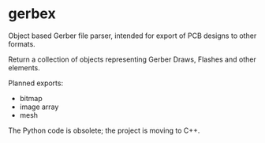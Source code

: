 # gerbex
Object based Gerber file parser, intended for export of PCB designs to other formats.

Return a collection of objects representing Gerber Draws, Flashes and other elements.

Planned exports:
- bitmap
- image array
- mesh

The Python code is obsolete; the project is moving to C++.
